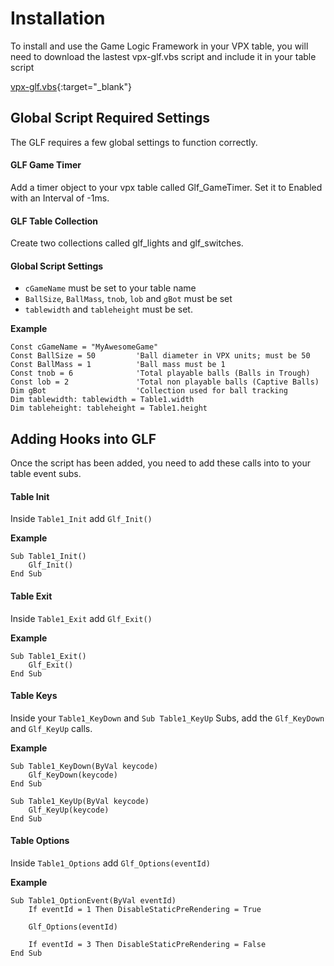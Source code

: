 # Installation

To install and use the Game Logic Framework in your VPX table, you will need to download the lastest vpx-glf.vbs script and include it in your table script

[vpx-glf.vbs](https://github.com/mpcarr/vpx-glf/raw/main/scripts/vpx-glf.vbs){:target="_blank"}

## Global Script Required Settings

The GLF requires a few global settings to function correctly. 

#### GLF Game Timer

Add a timer object to your vpx table called Glf_GameTimer. Set it to Enabled with an Interval of -1ms.

#### GLF Table Collection

Create two collections called glf_lights and glf_switches.

#### Global Script Settings

 - ```cGameName``` must be set to your table name
 - ```BallSize```, ```BallMass```, ```tnob```, ```lob``` and ```gBot``` must be set
 - ```tablewidth``` and ```tableheight``` must be set.

**Example** 

```
Const cGameName = "MyAwesomeGame"
Const BallSize = 50			'Ball diameter in VPX units; must be 50
Const BallMass = 1			'Ball mass must be 1
Const tnob = 6              'Total playable balls (Balls in Trough)
Const lob = 2               'Total non playable balls (Captive Balls)
Dim gBot                    'Collection used for ball tracking
Dim tablewidth: tablewidth = Table1.width
Dim tableheight: tableheight = Table1.height

```

## Adding Hooks into GLF

Once the script has been added, you need to add these calls into to your table event subs.

#### Table Init

Inside ```Table1_Init``` add ```Glf_Init()```

**Example**
```
Sub Table1_Init()
	Glf_Init()
End Sub
```

#### Table Exit

Inside ```Table1_Exit``` add ```Glf_Exit()```

**Example**
```
Sub Table1_Exit()
	Glf_Exit()
End Sub
```

#### Table Keys

Inside your ```Table1_KeyDown``` and ```Sub Table1_KeyUp``` Subs, add the ```Glf_KeyDown``` and ```Glf_KeyUp``` calls.

**Example**

```
Sub Table1_KeyDown(ByVal keycode)
    Glf_KeyDown(keycode)
End Sub

Sub Table1_KeyUp(ByVal keycode)
    Glf_KeyUp(keycode)
End Sub
```

#### Table Options

Inside ```Table1_Options``` add ```Glf_Options(eventId)```

**Example**

```
Sub Table1_OptionEvent(ByVal eventId)
    If eventId = 1 Then DisableStaticPreRendering = True

    Glf_Options(eventId)

    If eventId = 3 Then DisableStaticPreRendering = False
End Sub

```